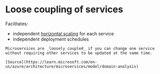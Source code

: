 # Loose coupling of services

Facilitates:
* independent [horizontal scaling](./horizontal-scaling.md) for each service
* independent deployment schedules

~~~admonish tip
Microservices are _loosely coupled_ if you can change one service without requiring other services to be updated at the same time.

[Source](https://learn.microsoft.com/en-us/azure/architecture/microservices/model/domain-analysis)
~~~
